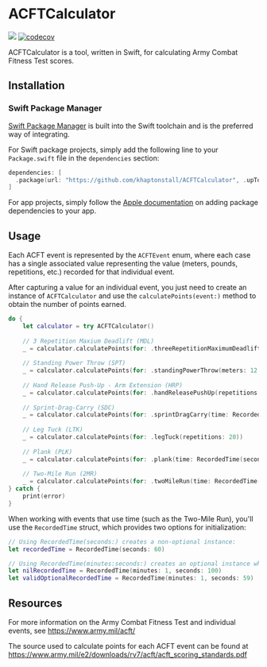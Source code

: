 # ACFTCalculator

![](https://github.com/khaptonstall/acftcalculator/actions/workflows/ci.yml/badge.svg)
[![codecov](https://codecov.io/gh/khaptonstall/ACFTCalculator/branch/main/graph/badge.svg?token=9BSWQEXH2F)](https://codecov.io/gh/khaptonstall/ACFTCalculator)

ACFTCalculator is a tool, written in Swift, for calculating Army Combat Fitness Test scores.

## Installation
### Swift Package Manager

[Swift Package Manager](https://swift.org/package-manager/) is built into the Swift toolchain and is the preferred way of integrating.

For Swift package projects, simply add the following line to your `Package.swift` file in the `dependencies` section:

```swift
dependencies: [
  .package(url: "https://github.com/khaptonstall/ACFTCalculator", .upToNextMajor(from: "<version>")),
]
```

For app projects, simply follow the [Apple documentation](https://developer.apple.com/documentation/xcode/adding_package_dependencies_to_your_app) on adding package dependencies to your app.

## Usage
Each ACFT event is represented by the `ACFTEvent` enum, where each case has a single associated value representing the value (meters, pounds, repetitions, etc.) recorded for that individual event.

After capturing a value for an individual event, you just need to create an instance of `ACFTCalculator` and use the `calculatePoints(event:)` method to obtain the number of points earned.
```swift
do {
    let calculator = try ACFTCalculator()
    
    // 3 Repetition Maxium Deadlift (MDL)
    _ = calculator.calculatePoints(for: .threeRepetitionMaximumDeadlift(pounds: 340))
    
    // Standing Power Throw (SPT)
    _ = calculator.calculatePoints(for: .standingPowerThrow(meters: 12.5))
    
    // Hand Release Push-Up - Arm Extension (HRP)
    _ = calculator.calculatePoints(for: .handReleasePushUp(repetitions: 60))
    
    // Sprint-Drag-Carry (SDC)
    _ = calculator.calculatePoints(for: .sprintDragCarry(time: RecordedTime(seconds: 93)))
    
    // Leg Tuck (LTK)
    _ = calculator.calculatePoints(for: .legTuck(repetitions: 20))
    
    // Plank (PLK)
    _ = calculator.calculatePoints(for: .plank(time: RecordedTime(seconds: 260)))
    
    // Two-Mile Run (2MR)
    _ = calculator.calculatePoints(for: .twoMileRun(time: RecordedTime(seconds: 810)))
} catch {
    print(error)
}
```

When working with events that use time (such as the Two-Mile Run), you'll use the `RecordedTime` struct, which provides two options for initialization:
```swift
// Using RecordedTime(seconds:) creates a non-optional instance:
let recordedTime = RecordedTime(seconds: 60)

// Using RecordedTime(minutes:seconds:) creates an optional instance which returns nil when an invalid seconds value is provide (e.x. seconds > 59):
let nilRecordedTime = RecordedTime(minutes: 1, seconds: 100)
let validOptionalRecordedTime = RecordedTime(minutes: 1, seconds: 59)
```

## Resources
For more information on the Army Combat Fitness Test and individual events, see https://www.army.mil/acft/

The source used to calculate points for each ACFT event can be found at https://www.army.mil/e2/downloads/rv7/acft/acft_scoring_standards.pdf
